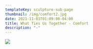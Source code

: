 ```yaml
---
templateKey: sculpture-sub-page
thumbnail: /img/comfort2.jpg
date: 2021-11-01T01:09:00-04:00
title: What Ties Us Together - Comfort
description: "-"
---
```

![](/img/comfortedit.jpg)